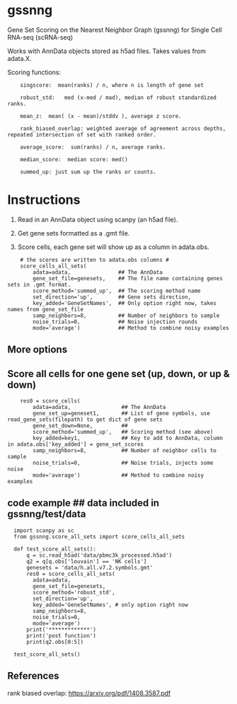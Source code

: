 # gssnng
Gene Set Scoring on the Nearest Neighbor Graph (gssnng) for Single Cell RNA-seq (scRNA-seq)

Works with AnnData objects stored as h5ad files. Takes values from adata.X.

Scoring functions:
```
    singscore:  mean(ranks) / n, where n is length of gene set
    
    robust_std:   med (x-med / mad), median of robust standardized ranks.
    
    mean_z:  mean( (x - mean)/stddv ), average z score.
    
    rank_biased_overlap: weighted average of agreement across depths, repeated intersection of set with ranked order.
    
    average_score:  sum(ranks) / n, average ranks.     
    
    median_score:  median score: med()
    
    summed_up: just sum up the ranks or counts.
```

# Instructions

1. Read in an AnnData object using scanpy (an h5ad file).

2. Get gene sets formatted as a .gmt file.

3. Score cells, each gene set will show up as a column in adata.obs.

```
    # the scores are written to adata.obs columns #
    score_cells_all_sets(
        adata=adata,               ## The AnnData
        gene_set_file=genesets,    ## The file name containing genes sets in .gmt format.
        score_method='summed_up',  ## The scoring method name 
        set_direction='up',        ## Gene sets direction,
        key_added='GeneSetNames',  ## Only option right now, takes names from gene_set_file
        samp_neighbors=8,          ## Number of neighbors to sample
        noise_trials=0,            ## Noise injection rounds
        mode='average')            ## Method to combine noisy examples
```

## More options

## Score all cells for one gene set (up, down, or up & down)
```
    res0 = score_cells(
        adata=adata,                ## The AnnData
        gene_set_up=geneset1,       ## List of gene symbols, use read_gene_sets(filepath) to get dict of gene sets
        gene_set_down=None,         ##
        score_method='summed_up',   ## Scoring method (see above)
        key_added=key1,             ## Key to add to AnnData, column in adata.obs['key_added'] = gene_set_scores
        samp_neighbors=8,           ## Number of neighbor cells to sample
        noise_trials=0,             ## Noise trials, injects some noise
        mode='average')             ## Method to combine noisy examples
```

## code example ## data included in gssnng/test/data ##
```
  import scanpy as sc
  from gssnng.score_all_sets import score_cells_all_sets

  def test_score_all_sets():
      q = sc.read_h5ad('data/pbmc3k_processed.h5ad')
      q2 = q[q.obs['louvain'] == 'NK cells']
      genesets = 'data/h.all.v7.2.symbols.gmt'
      res0 = score_cells_all_sets(
        adata=adata,
        gene_set_file=genesets,
        score_method='robust_std',
        set_direction='up',
        key_added='GeneSetNames', # only option right now
        samp_neighbors=8,
        noise_trials=0,
        mode='average')
      print('*************')
      print('post function')
      print(q2.obs[0:5])

  test_score_all_sets()
```

## References

rank biased overlap:  https://arxiv.org/pdf/1408.3587.pdf


